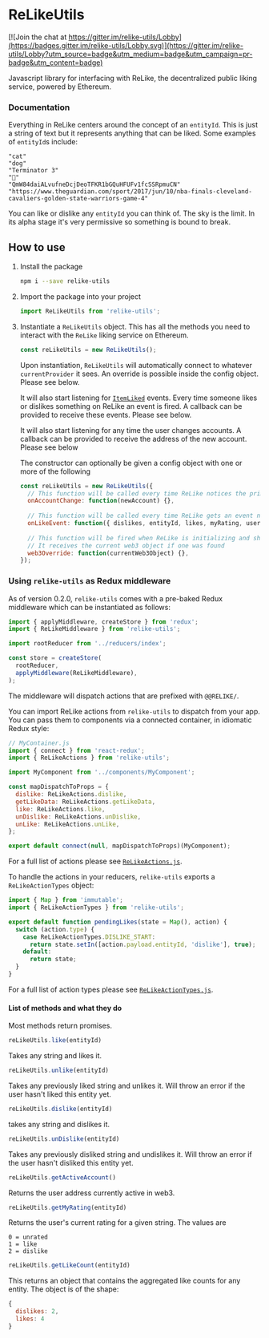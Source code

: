 # ReLikeUtils

[![Join the chat at https://gitter.im/relike-utils/Lobby](https://badges.gitter.im/relike-utils/Lobby.svg)](https://gitter.im/relike-utils/Lobby?utm_source=badge&utm_medium=badge&utm_campaign=pr-badge&utm_content=badge)

Javascript library for interfacing with ReLike, the decentralized public liking service, powered by Ethereum.

### Documentation

Everything in ReLike centers around the concept of an `entityId`. This is just a string of text but it represents anything that can be liked. Some examples of `entityId`s include:

    "cat"
    "dog"
    "Terminator 3"
    "🍕"
    "QmW84daiALvufneDcjDeoTFKR1bGQuHFUFv1fcSSRpmuCN"
    "https://www.theguardian.com/sport/2017/jun/10/nba-finals-cleveland-cavaliers-golden-state-warriors-game-4"

You can like or dislike any `entityId` you can think of. The sky is the limit. In its alpha stage it's very permissive so something is bound to break.

## How to use

1. Install the package

    ```bash
    npm i --save relike-utils
    ```
    
2. Import the package into your project

    ```js
    import ReLikeUtils from 'relike-utils';
    ```
    
3. Instantiate a `ReLikeUtils` object. This has all the methods you need to interact with the `ReLike` liking service on Ethereum.

    ```js
    const reLikeUtils = new ReLikeUtils();
    ```
    
    Upon instantiation, `ReLikeUtils` will automatically connect to whatever `currentProvider` it sees. An override is possible inside the config object. Please see below. 
    
    It will also start listening for [`ItemLiked`](https://github.com/noman-land/relike-utils/blob/master/contracts/ReLike.sol#L28) events. Every time someone likes or dislikes something on ReLike an event is fired. A callback can be provided to receive these events. Please see below.
     
    It will also start listening for any time the user changes accounts. A callback can be provided to receive the address of the new account. Please see below
    
    The constructor can optionally be given a config object with one or more of the following 
    
    ```js
    const reLikeUtils = new ReLikeUtils({
      // This function will be called every time ReLike notices the primary account changing
      onAccountChange: function(newAccount) {},
      
      // This function will be called every time ReLike gets an event notification of a new like
      onLikeEvent: function({ dislikes, entityId, likes, myRating, user }) {},
      
      // This function will be fired when ReLike is initializing and should return a web3 object that ReLike will use instead of the one it finds
      // It receives the current web3 object if one was found
      web3Override: function(currentWeb3Object) {},
    });
    ```

### Using `relike-utils` as Redux middleware

As of version 0.2.0, `relike-utils` comes with a pre-baked Redux middleware which can be instantiated as follows:


```js
import { applyMiddleware, createStore } from 'redux';
import { ReLikeMiddleware } from 'relike-utils';

import rootReducer from '../reducers/index';

const store = createStore(
  rootReducer,
  applyMiddleware(ReLikeMiddleware),
);

```

The middleware will dispatch actions that are prefixed with `@@RELIKE/`.

You can import ReLike actions from `relike-utils` to dispatch from your app. You can pass them to components via a connected container, in idiomatic Redux style:

```js
// MyContainer.js
import { connect } from 'react-redux';
import { ReLikeActions } from 'relike-utils';

import MyComponent from '../components/MyComponent';

const mapDispatchToProps = {
  dislike: ReLikeActions.dislike,
  getLikeData: ReLikeActions.getLikeData,
  like: ReLikeActions.like,
  unDislike: ReLikeActions.unDislike,
  unLike: ReLikeActions.unLike,
};

export default connect(null, mapDispatchToProps)(MyComponent);

```

For a full list of actions please see [`ReLikeActions.js`](https://github.com/noman-land/relike-utils/blob/master/js/redux/actions/ReLikeActions.js).

To handle the actions in your reducers, `relike-utils` exports a `ReLikeActionTypes` object:

```js
import { Map } from 'immutable';
import { ReLikeActionTypes } from 'relike-utils';

export default function pendingLikes(state = Map(), action) {
  switch (action.type) {
    case ReLikeActionTypes.DISLIKE_START:
      return state.setIn([action.payload.entityId, 'dislike'], true);
    default:
      return state;
  }
}
```

For a full list of action types please see [`ReLikeActionTypes.js`](https://github.com/noman-land/relike-utils/blob/master/js/redux/actions/ReLikeActionTypes.js).

#### List of methods and what they do

Most methods return promises.

```js
reLikeUtils.like(entityId)
```

Takes any string and likes it.

```js
reLikeUtils.unlike(entityId)
```

Takes any previously liked string and unlikes it. Will throw an error if the user hasn't liked this entity yet.

```js
reLikeUtils.dislike(entityId)
```

takes any string and dislikes it.

```js
reLikeUtils.unDislike(entityId)
```

Takes any previously disliked string and undislikes it. Will throw an error if the user hasn't disliked this entity yet.

```js
reLikeUtils.getActiveAccount()
```

Returns the user address currently active in web3.

```js
reLikeUtils.getMyRating(entityId)
```

Returns the user's current rating for a given string. The values are

    0 = unrated
    1 = like
    2 = dislike
    
```js
reLikeUtils.getLikeCount(entityId)
```

This returns an object that contains the aggregated like counts for any entity. The object is of the shape:

```js
{
  dislikes: 2,
  likes: 4
}
```
